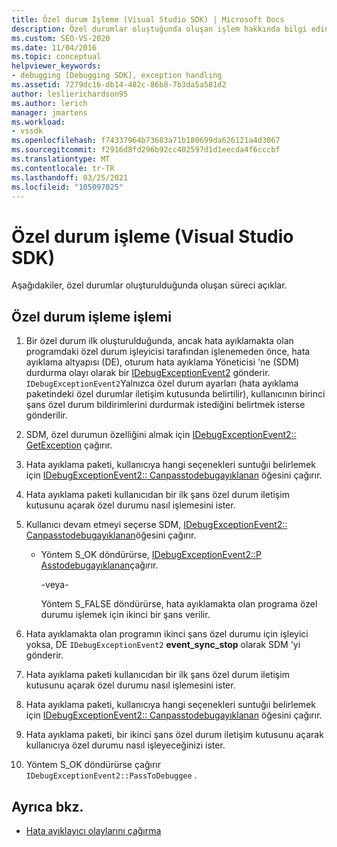 ```yaml
---
title: Özel durum Işleme (Visual Studio SDK) | Microsoft Docs
description: Özel durumlar oluştuğunda oluşan işlem hakkında bilgi edinin. Bu makalede, ilgili tüm adımlar açıklanmaktadır.
ms.custom: SEO-VS-2020
ms.date: 11/04/2016
ms.topic: conceptual
helpviewer_keywords:
- debugging [Debugging SDK], exception handling
ms.assetid: 7279dc16-db14-482c-86b8-7b3da5a581d2
author: leslierichardson95
ms.author: lerich
manager: jmartens
ms.workload:
- vssdk
ms.openlocfilehash: f74337964b73683a71b180699da626121a4d3067
ms.sourcegitcommit: f2916d8fd296b92cc402597d1d1eecda4f6cccbf
ms.translationtype: MT
ms.contentlocale: tr-TR
ms.lasthandoff: 03/25/2021
ms.locfileid: "105097025"
---
```

# <a name="exception-handling-visual-studio-sdk"></a>Özel durum işleme (Visual Studio SDK)
Aşağıdakiler, özel durumlar oluşturulduğunda oluşan süreci açıklar.

## <a name="exception-handling-process"></a>Özel durum işleme işlemi

1. Bir özel durum ilk oluşturulduğunda, ancak hata ayıklamakta olan programdaki özel durum işleyicisi tarafından işlenemeden önce, hata ayıklama altyapısı (DE), oturum hata ayıklama Yöneticisi 'ne (SDM) durdurma olayı olarak bir [IDebugExceptionEvent2](../../extensibility/debugger/reference/idebugexceptionevent2.md) gönderir. `IDebugExceptionEvent2`Yalnızca özel durum ayarları (hata ayıklama paketindeki özel durumlar iletişim kutusunda belirtilir), kullanıcının birinci şans özel durum bildirimlerini durdurmak istediğini belirtmek isterse gönderilir.

2. SDM, özel durumun özelliğini almak için [IDebugExceptionEvent2:: GetException](../../extensibility/debugger/reference/idebugexceptionevent2-getexception.md) çağırır.

3. Hata ayıklama paketi, kullanıcıya hangi seçenekleri suntuğıi belirlemek için [IDebugExceptionEvent2:: Canpasstodebugayıklanan](../../extensibility/debugger/reference/idebugexceptionevent2-canpasstodebuggee.md) öğesini çağırır.

4. Hata ayıklama paketi kullanıcıdan bir ilk şans özel durum iletişim kutusunu açarak özel durumu nasıl işlemesini ister.

5. Kullanıcı devam etmeyi seçerse SDM, [IDebugExceptionEvent2:: Canpasstodebugayıklanan](../../extensibility/debugger/reference/idebugexceptionevent2-canpasstodebuggee.md)öğesini çağırır.

    - Yöntem S_OK döndürürse, [IDebugExceptionEvent2::P Asstodebugayıklanan](../../extensibility/debugger/reference/idebugexceptionevent2-passtodebuggee.md)çağırır.

         -veya-

         Yöntem S_FALSE döndürürse, hata ayıklamakta olan programa özel durumu işlemek için ikinci bir şans verilir.

6. Hata ayıklamakta olan programın ikinci şans özel durumu için işleyici yoksa, DE `IDebugExceptionEvent2` **event_sync_stop** olarak SDM 'yi gönderir.

7. Hata ayıklama paketi kullanıcıdan bir ilk şans özel durum iletişim kutusunu açarak özel durumu nasıl işlemesini ister.

8. Hata ayıklama paketi, kullanıcıya hangi seçenekleri suntuğıi belirlemek için [IDebugExceptionEvent2:: Canpasstodebugayıklanan](../../extensibility/debugger/reference/idebugexceptionevent2-canpasstodebuggee.md) öğesini çağırır.

9. Hata ayıklama paketi, bir ikinci şans özel durum iletişim kutusunu açarak kullanıcıya özel durumu nasıl işleyeceğinizi ister.

10. Yöntem S_OK döndürürse çağırır `IDebugExceptionEvent2::PassToDebuggee` .

## <a name="see-also"></a>Ayrıca bkz.
- [Hata ayıklayıcı olaylarını çağırma](../../extensibility/debugger/calling-debugger-events.md)
